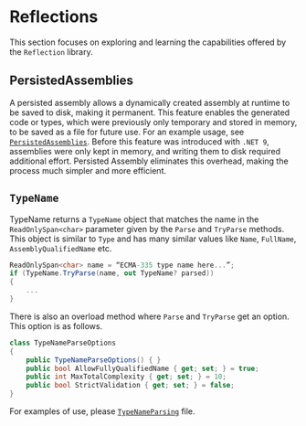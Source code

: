 # Reflections

This section focuses on exploring and learning the capabilities offered by the
`Reflection` library.

## PersistedAssemblies

A persisted assembly allows a dynamically created assembly at runtime to be
saved to disk, making it permanent. This feature enables the generated code or
types, which were previously only temporary and stored in memory, to be saved as
a file for future use. For an example usage, see
[`PersistedAssemblies`](./Reflection/PersistedAssemblies.cs). Before this feature
was introduced with `.NET 9`, assemblies were only kept in memory, and writing
them to disk required additional effort. Persisted Assembly eliminates this
overhead, making the process much simpler and more efficient.

## `TypeName`

TypeName returns a `TypeName` object that matches the name in the
`ReadOnlySpan<char>` parameter given by the `Parse` and `TryParse` methods.
This object is similar to `Type` and has many similar values like `Name`,
`FullName`, `AssemblyQualifiedName` etc.

```csharp
ReadOnlySpan<char> name = “ECMA-335 type name here...”;
if (TypeName.TryParse(name, out TypeName? parsed))
{
    ...
}
```

There is also an overload method where `Parse` and `TryParse` get an option.
This option is as follows.

```csharp
class TypeNameParseOptions
{
    public TypeNameParseOptions() { }
    public bool AllowFullyQualifiedName { get; set; } = true;
    public int MaxTotalComplexity { get; set; } = 10;
    public bool StrictValidation { get; set; } = false;
}
```

For examples of use, please
[`TypeNameParsing`](./Reflection/TypeNameParsing.cs) file.
